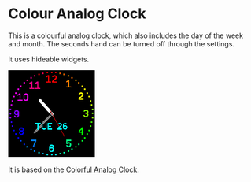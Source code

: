 # Colour Analog Clock

This is a colourful analog clock, which also includes the day of the week and month. The seconds hand can be turned off through the settings.

It uses hideable widgets.

![](screenshot.png)

It is based on the [Colorful Analog Clock](?id=colorful_clock).



